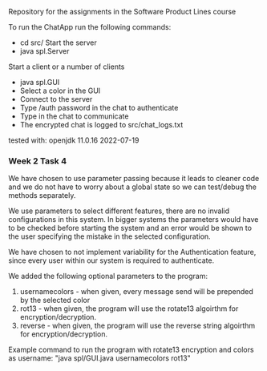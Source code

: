 Repository for the assignments in the Software Product Lines course

To run the ChatApp run the following commands:
- cd src/ 
Start the server 
- java spl.Server  

Start a client or a number of clients
- java spl.GUI
- Select a color in the GUI
- Connect to the server
- Type /auth password in the chat to authenticate
- Type in the chat to communicate
- The encrypted chat is logged to src/chat_logs.txt

tested with: openjdk 11.0.16 2022-07-19

### Week 2 Task 4
We have chosen to use parameter passing because it leads to cleaner code and we do not have to worry about a global state so we can test/debug the methods separately.

We use parameters to select different features, there are no invalid configurations in this system. In bigger systems the parameters would have to be checked before starting the system and an error would be shown to the user specifying the mistake in the selected configuration.

We have chosen to not implement variability for the Authentication feature, since every user within our system is required to authenticate.

We added the following optional parameters to the program: 

1. usernamecolors   - when given, every message send will be prepended by the selected color 
2. rot13            - when given, the program will use the rotate13 algoirthm for encryption/decryption.
3. reverse          - when given, the program will use the reverse string algoirthm for encryption/decryption.

Example command to run the program with rotate13 encryption and colors as username: "java spl/GUI.java usernamecolors rot13" 
